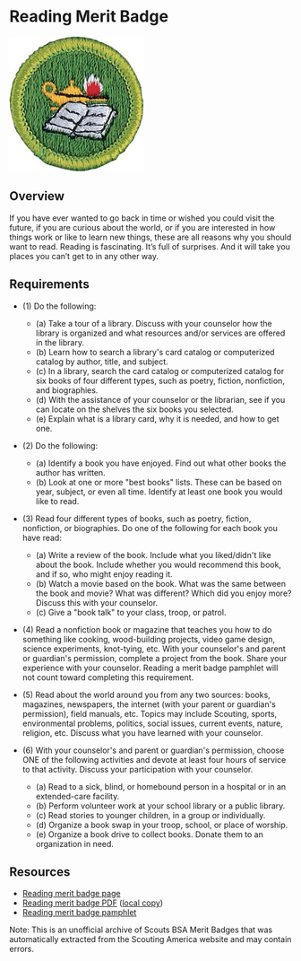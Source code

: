 

# Reading Merit Badge

![Reading Merit Badge](images/reading-merit-badge.jpg)

## Overview



If you have ever wanted to go back in time or wished you could visit the future, if you are curious about the world, or if you are interested in how things work or like to learn new things, these are all reasons why you should want to read. Reading is fascinating. It’s full of surprises. And it will take you places you can’t get to in any other way.

## Requirements

* (1) Do the following:
    * (a) Take a tour of a library. Discuss with your counselor how the library is organized and what resources and/or services are offered in the library.
    * (b) Learn how to search a library's card catalog or computerized catalog by author, title, and subject.
    * (c) In a library, search the card catalog or computerized catalog for six books of four different types, such as poetry, fiction, nonfiction, and biographies.
    * (d) With the assistance of your counselor or the librarian, see if you can locate on the shelves the six books you selected.
    * (e) Explain what is a library card, why it is needed, and how to get one.


* (2) Do the following:
    * (a) Identify a book you have enjoyed. Find out what other books the author has written.
    * (b) Look at one or more "best books" lists. These can be based on year, subject, or even all time. Identify at least one book you would like to read.


* (3) Read four different types of books, such as poetry, fiction, nonfiction, or biographies. Do one of the following for each book you have read:
    * (a) Write a review of the book. Include what you liked/didn't like about the book. Include whether you would recommend this book, and if so, who might enjoy reading it.
    * (b) Watch a movie based on the book. What was the same between the book and movie? What was different? Which did you enjoy more? Discuss this with your counselor.
    * (c) Give a "book talk" to your class, troop, or patrol.


* (4) Read a nonfiction book or magazine that teaches you how to do something like cooking, wood-building projects, video game design, science experiments, knot-tying, etc. With your counselor's and parent or guardian's permission, complete a project from the book. Share your experience with your counselor. Reading a merit badge pamphlet will not count toward completing this requirement.
* (5) Read about the world around you from any two sources: books, magazines, newspapers, the internet (with your parent or guardian's permission), field manuals, etc. Topics may include Scouting, sports, environmental problems, politics, social issues, current events, nature, religion, etc. Discuss what you have learned with your counselor.
* (6) With your counselor's and parent or guardian's permission, choose ONE of the following activities and devote at least four hours of service to that activity. Discuss your participation with your counselor.
    * (a) Read to a sick, blind, or homebound person in a hospital or in an extended-care facility.
    * (b) Perform volunteer work at your school library or a public library.
    * (c) Read stories to younger children, in a group or individually.
    * (d) Organize a book swap in your troop, school, or place of worship.
    * (e) Organize a book drive to collect books. Donate them to an organization in need.




## Resources

- [Reading merit badge page](https://www.scouting.org/merit-badges/reading/)
- [Reading merit badge PDF](https://filestore.scouting.org/filestore/Merit_Badge_ReqandRes/35940(22)_Reading_REQS.pdf) ([local copy](files/reading-merit-badge.pdf))
- [Reading merit badge pamphlet](https://www.scoutshop.org/bsa-reading-merit-badge-pamphlet-boy-scouts-of-america-659872.html)

Note: This is an unofficial archive of Scouts BSA Merit Badges that was automatically extracted from the Scouting America website and may contain errors.
